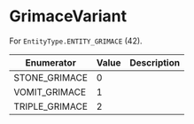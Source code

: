 # GrimaceVariant

For `EntityType.ENTITY_GRIMACE` (42). 

| Enumerator | Value | Description |
| - | - | - |
| STONE_GRIMACE | 0 |  |
| VOMIT_GRIMACE | 1 |  |
| TRIPLE_GRIMACE | 2 |  |
